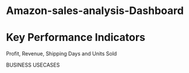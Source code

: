 # Amazon-sales-analysis-Dashboard
# Key Performance Indicators
 Profit,
Revenue,
Shipping Days and 
Units Sold

BUSINESS USECASES



